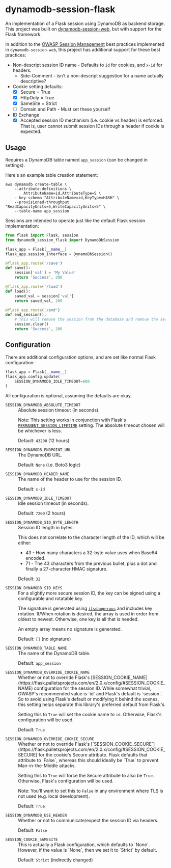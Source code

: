 # dynamodb-session-flask

An implementation of a Flask session using DynamoDB as backend storage. This project was built on 
[dynamodb-session-web](https://github.com/JCapriotti/dynamodb-session-web), but with support for the Flask framework.

In addition to the [OWASP Session Management](https://cheatsheetseries.owasp.org/cheatsheets/Session_Management_Cheat_Sheet.html) 
best practices implemented in `dynamodb-session-web`, this project has additional support for these best practices:

* Non-descript session ID name - Defaults to `id` for cookies, and `x-id` for headers. 
  * Side-Comment - isn't a non-descript suggestion for a name actually descriptive?
* Cookie setting defaults:
  - [X] Secure = True
  - [X] HttpOnly = True
  - [X] SameSite = Strict
  - [ ] Domain and Path - Must set these yourself
* ID Exchange
  - [X] Accepted session ID mechanism (i.e. cookie vs header) is enforced. That is, user cannot submit session IDs 
        through a header if cookie is expected.

## Usage

Requires a DynamoDB table named `app_session` (can be changed in settings). 

Here's an example table creation statement:

```shell
aws dynamodb create-table \
    --attribute-definitions \
        AttributeName=id,AttributeType=S \
    --key-schema "AttributeName=id,KeyType=HASH" \
    --provisioned-throughput "ReadCapacityUnits=5,WriteCapacityUnits=5" \
    --table-name app_session 
```

Sessions are intended to operate just like the default Flask session implementation:

```python
from flask import Flask, session
from dynamodb_session_flask import DynamoDbSession

flask_app = Flask(__name__)
flask_app.session_interface = DynamoDbSession()

@flask_app.route('/save')
def save():
    session['val'] = 'My Value'
    return 'Success', 200

@flask_app.route('/load')
def load():
    saved_val = session['val']
    return saved_val, 200

@flask_app.route('/end')
def end_session():
    # This will remove the session from the database and remove the session ID from cookies/headers
    session.clear()
    return 'Success', 200
```

## Configuration

There are additional configuration options, and are set like normal Flask configuration:

```python
flask_app = Flask(__name__)
flask_app.config.update(
    SESSION_DYNAMODB_IDLE_TIMEOUT=600
)
```

All configuration is optional, assuming the defaults are okay.

<dl>

<dt><code>SESSION_DYNAMODB_ABSOLUTE_TIMEOUT</code></dt>
<dd>
Absolute session timeout (in seconds).

Note: This setting works in conjunction with Flask's [`PERMANENT_SESSION_LIFETIME`](https://flask.palletsprojects.com/en/2.0.x/config/#PERMANENT_SESSION_LIFETIME) setting.  The absolute timeout chosen will be whichever is less.

Default: `43200` (12 hours)
</dd>

<dt><code>SESSION_DYNAMODB_ENDPOINT_URL</code></dt>
<dd>
The DynamoDB URL.

Default: `None` (i.e. Boto3 logic)
</dd>

<dt><code>SESSION_DYNAMODB_HEADER_NAME</code></dt>
<dd>
The name of the header to use for the session ID.

Default: `x-id`
</dd>

<dt><code>SESSION_DYNAMODB_IDLE_TIMEOUT</code></dt>
<dd>
Idle session timeout (in seconds).

Default: `7200` (2 hours)
</dd>

<dt><code>SESSION_DYNAMODB_SID_BYTE_LENGTH</code></dt>
<dd>
Session ID length in bytes. 

This does not correlate to the character length of the ID, which will be either:

* 43 - How many characters a 32-byte value uses when Base64 encoded. 
* 71 - The 43 characters from the previous bullet, plus a dot and finally a 27-character HMAC signature. 

Default: `32`
</dd>

<dt><code>SESSION_DYNAMODB_SID_KEYS</code></dt>
<dd>
For a slightly more secure session ID, the key can be signed using a configurable and rotatable key. 

The signature is generated using [`itsdangerous`](https://itsdangerous.palletsprojects.com/en/2.1.x/) and includes key rotation. If/When rotation is desired, the array is used in order from oldest to newest. Otherwise, one key is all that is needed.

An empty array means no signature is generated.

Default: `[]` (no signature)
</dd>

<dt><code>SESSION_DYNAMODB_TABLE_NAME</code></dt>
<dd>
The name of the DynamoDB table.

Default: `app_session`
</dd>

<dt><code>SESSION_DYNAMODB_OVERRIDE_COOKIE_NAME</code></dt>
<dd>
Whether or not to override Flask's [SESSION_COOKIE_NAME](https://flask.palletsprojects.com/en/2.0.x/config/#SESSION_COOKIE_NAME)
configuration for the session ID. While somewhat trivial, OWASP's recommended value is 
`id` and Flask's default is `session`. So to avoid using Flask's default or modifying it behind the scenes, this setting
helps separate this library's preferred default from Flask's.

Setting this to `True` will set the cookie name to `id`. Otherwise, Flask's configuration will be used.

Default: `True`
</dd>

<dt><code>SESSION_DYNAMODB_OVERRIDE_COOKIE_SECURE</code></dt>
<dd>
Whether or not to override Flask's [`SESSION_COOKIE_SECURE`](https://flask.palletsprojects.com/en/2.0.x/config/#SESSION_COOKIE_SECURE)
for the cookie's Secure attribute. Flask defaults that attribute to `False`, whereas this should ideally be `True` to prevent 
Man-in-the-Middle attacks. 

Setting this to `True` will force the Secure attribute to also be `True`. Otherwise, Flask's configuration will be used.

Note: You'll want to set this to `False` in any environment where TLS is not used (e.g. local development).

Default: `True`
</dd>

<dt><code>SESSION_DYNAMODB_USE_HEADER</code></dt>
<dd>
Whether or not to communicate/expect the session ID via headers.

Default: `False`
</dd>

<dt><code>SESSION_COOKIE_SAMESITE</code></dt>
<dd>
This is actually a Flask configuration, which defaults to `None`. However, if the value is `None`, then we set it to 
`Strict` by default.

Default: `Strict` (indirectly changed)
</dd>

</dl>
